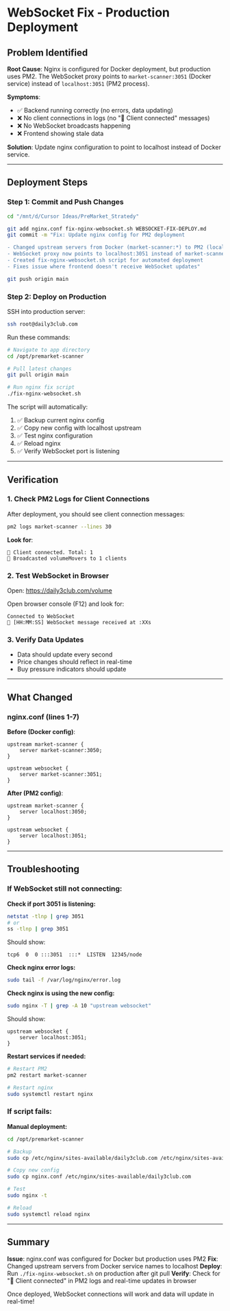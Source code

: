 # WebSocket Fix - Production Deployment

## Problem Identified

**Root Cause**: Nginx is configured for Docker deployment, but production uses PM2. The WebSocket proxy points to `market-scanner:3051` (Docker service) instead of `localhost:3051` (PM2 process).

**Symptoms**:
- ✅ Backend running correctly (no errors, data updating)
- ❌ No client connections in logs (no "👤 Client connected" messages)
- ❌ No WebSocket broadcasts happening
- ❌ Frontend showing stale data

**Solution**: Update nginx configuration to point to localhost instead of Docker service.

---

## Deployment Steps

### Step 1: Commit and Push Changes

```bash
cd "/mnt/d/Cursor Ideas/PreMarket_Stratedy"

git add nginx.conf fix-nginx-websocket.sh WEBSOCKET-FIX-DEPLOY.md
git commit -m "Fix: Update nginx config for PM2 deployment

- Changed upstream servers from Docker (market-scanner:*) to PM2 (localhost:*)
- WebSocket proxy now points to localhost:3051 instead of market-scanner:3051
- Created fix-nginx-websocket.sh script for automated deployment
- Fixes issue where frontend doesn't receive WebSocket updates"

git push origin main
```

### Step 2: Deploy on Production

SSH into production server:

```bash
ssh root@daily3club.com
```

Run these commands:

```bash
# Navigate to app directory
cd /opt/premarket-scanner

# Pull latest changes
git pull origin main

# Run nginx fix script
./fix-nginx-websocket.sh
```

The script will automatically:
1. ✅ Backup current nginx config
2. ✅ Copy new config with localhost upstream
3. ✅ Test nginx configuration
4. ✅ Reload nginx
5. ✅ Verify WebSocket port is listening

---

## Verification

### 1. Check PM2 Logs for Client Connections

After deployment, you should see client connection messages:

```bash
pm2 logs market-scanner --lines 30
```

**Look for**:
```
👤 Client connected. Total: 1
📡 Broadcasted volumeMovers to 1 clients
```

### 2. Test WebSocket in Browser

Open: https://daily3club.com/volume

Open browser console (F12) and look for:
```
Connected to WebSocket
📨 [HH:MM:SS] WebSocket message received at :XXs
```

### 3. Verify Data Updates

- Data should update every second
- Price changes should reflect in real-time
- Buy pressure indicators should update

---

## What Changed

### nginx.conf (lines 1-7)

**Before (Docker config)**:
```nginx
upstream market-scanner {
    server market-scanner:3050;
}

upstream websocket {
    server market-scanner:3051;
}
```

**After (PM2 config)**:
```nginx
upstream market-scanner {
    server localhost:3050;
}

upstream websocket {
    server localhost:3051;
}
```

---

## Troubleshooting

### If WebSocket still not connecting:

**Check if port 3051 is listening:**
```bash
netstat -tlnp | grep 3051
# or
ss -tlnp | grep 3051
```

Should show:
```
tcp6  0  0 :::3051  :::*  LISTEN  12345/node
```

**Check nginx error logs:**
```bash
sudo tail -f /var/log/nginx/error.log
```

**Check nginx is using the new config:**
```bash
sudo nginx -T | grep -A 10 "upstream websocket"
```

Should show:
```nginx
upstream websocket {
    server localhost:3051;
}
```

**Restart services if needed:**
```bash
# Restart PM2
pm2 restart market-scanner

# Restart nginx
sudo systemctl restart nginx
```

### If script fails:

**Manual deployment:**
```bash
cd /opt/premarket-scanner

# Backup
sudo cp /etc/nginx/sites-available/daily3club.com /etc/nginx/sites-available/daily3club.com.backup

# Copy new config
sudo cp nginx.conf /etc/nginx/sites-available/daily3club.com

# Test
sudo nginx -t

# Reload
sudo systemctl reload nginx
```

---

## Summary

**Issue**: nginx.conf was configured for Docker but production uses PM2
**Fix**: Changed upstream servers from Docker service names to localhost
**Deploy**: Run `./fix-nginx-websocket.sh` on production after git pull
**Verify**: Check for "👤 Client connected" in PM2 logs and real-time updates in browser

Once deployed, WebSocket connections will work and data will update in real-time!
